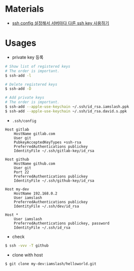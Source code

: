 # Materials

* [ssh config 설정해서 서버마다 다른 ssh key 사용하기](https://www.lesstif.com/pages/viewpage.action?pageId=20776092)

# Usages

- private key 등록

```bash
# Show list of registered keys
# The order is important.
$ ssh-add -l

# Delete registered keys
$ ssh-add -D

# Add private keys
# The order is important.
$ ssh-add --apple-use-keychain ~/.ssh/id_rsa.iamslash.ppk
$ ssh-add --apple-use-keychain ~/.ssh/id_rsa.david.s.ppk
```

- `.ssh/config`

```
Host gitlab
    HostName gitlab.com
    User git
    PubkeyAcceptedKeyTypes +ssh-rsa
    PreferredAuthentications publickey
    IdentityFile ~/.ssh/gitlab-key/id_rsa
    
Host github
    HostName github.com
    User git
    Port 22
    PreferredAuthentications publickey
    IdentityFile ~/.ssh/github-key/id_rsa

Host my-dev
    HostName 192.168.0.2
    User iamslash
    PreferredAuthentications publickey
    IdentityFile ~/.ssh/dev/id_rsa
    
Host *
    User iamslash
    PreferredAuthentications publickey, password
    IdentityFile ~/.ssh/id_rsa
```

- check

```bash
$ ssh -vvv -T github
```

- clone with host

```bash
$ git clone my-dev:iamslash/helloworld.git
```
